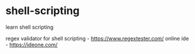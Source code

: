 # shell-scripting
learn shell scripting 

regex validator for shell scripting - https://www.regextester.com/
online ide - https://ideone.com/
